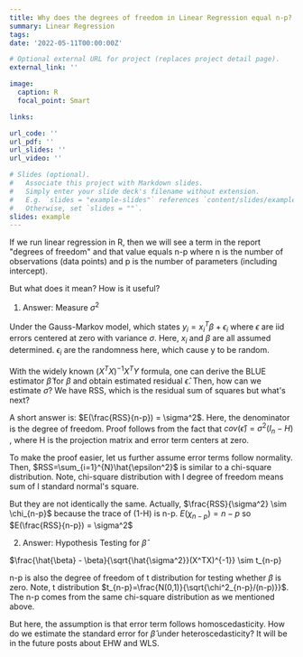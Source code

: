 ```yaml
---
title: Why does the degrees of freedom in Linear Regression equal n-p?
summary: Linear Regression
tags:
date: '2022-05-11T00:00:00Z'

# Optional external URL for project (replaces project detail page).
external_link: ''

image:
  caption: R
  focal_point: Smart

links:

url_code: ''
url_pdf: ''
url_slides: ''
url_video: ''

# Slides (optional).
#   Associate this project with Markdown slides.
#   Simply enter your slide deck's filename without extension.
#   E.g. `slides = "example-slides"` references `content/slides/example-slides.md`.
#   Otherwise, set `slides = ""`.
slides: example
---
```


If we run linear regression in R, then we will see a term in the report "degrees of freedom" and that value equals n-p where n is the number of observations (data points) and p is the number of parameters (including intercept).

But what does it mean? How is it useful? 

1. Answer: Measure $\sigma^2$

Under the Gauss-Markov model, which states $y_i = x_i^{T}\beta+\epsilon_i$ where $\epsilon$ are iid errors centered at zero with variance $\sigma$. Here, $x_i$ and $\beta$ are all assumed determined. $\epsilon_i$ are the randomness here, which cause y to be random.

With the widely known $(X^TX)^{-1}X^TY$ formula, one can derive the BLUE estimator $\hat{\beta}$ for $\beta$ and obtain estimated residual $\hat{\epsilon}$. Then, how can we estimate $\sigma$? We have RSS, which is the residual sum of squares but what's next?

A short answer is: $E(\frac{RSS}{n-p}) = \sigma^2$. Here, the denominator is the degree of freedom. Proof follows from the fact that $cov(\hat{\epsilon})=\sigma^2 (I_n-H)$ , where H is the projection matrix and error term centers at zero.

To make the proof easier, let us further assume error terms follow normality. Then, $RSS=\sum_{i=1}^{N}\hat{\epsilon^2}$ is similar to a chi-square distribution. Note, chi-square distribution with l degree of freedom means sum of l standard normal's square.

But they are not identically the same. Actually, $\frac{RSS}{\sigma^2} \sim \chi_{n-p}$ because the trace of (1-H) is n-p. $E(\chi_{n-p})=n-p$ so $E(\frac{RSS}{n-p}) = \sigma^2$

2. Answer: Hypothesis Testing for $\hat{\beta}$

$\frac{\hat{\beta} - \beta}{\sqrt{\hat{\sigma^2}}(X^TX)^{-1}} \sim t_{n-p}

n-p is also the degree of freedom of t distribution for testing whether $\beta$ is zero. Note, t distribution $t_{n-p}=\frac{N(0,1)}{\sqrt{\chi^2_{n-p}/(n-p)}}$. The n-p comes from the same chi-square distribution as we mentioned above.

But here, the assumption is that error term follows homoscedasticity. How do we estimate the standard error for $\hat{\beta}$ under heteroscedasticity? It will be in the future posts about EHW and WLS.
